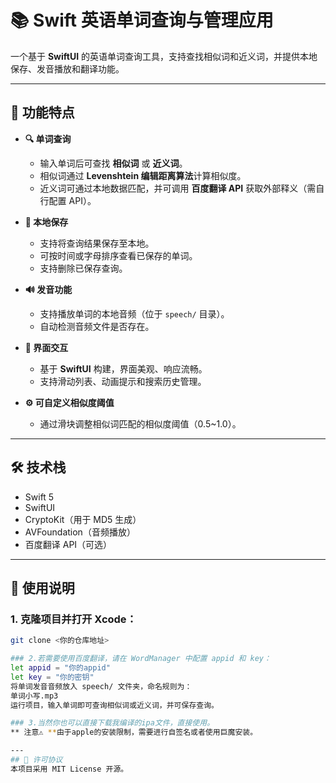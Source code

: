 # 📚 Swift 英语单词查询与管理应用

一个基于 **SwiftUI** 的英语单词查询工具，支持查找相似词和近义词，并提供本地保存、发音播放和翻译功能。

---

## 🌟 功能特点

- **🔍 单词查询**  
  - 输入单词后可查找 **相似词** 或 **近义词**。
  - 相似词通过 **Levenshtein 编辑距离算法**计算相似度。
  - 近义词可通过本地数据匹配，并可调用 **百度翻译 API** 获取外部释义（需自行配置 API）。

- **💾 本地保存**  
  - 支持将查询结果保存至本地。
  - 可按时间或字母排序查看已保存的单词。
  - 支持删除已保存查询。

- **🔊 发音功能**  
  - 支持播放单词的本地音频（位于 `speech/` 目录）。
  - 自动检测音频文件是否存在。

- **🎨 界面交互**  
  - 基于 **SwiftUI** 构建，界面美观、响应流畅。
  - 支持滑动列表、动画提示和搜索历史管理。

- **⚙️ 可自定义相似度阈值**  
  - 通过滑块调整相似词匹配的相似度阈值（0.5~1.0）。

---

## 🛠 技术栈

- Swift 5
- SwiftUI
- CryptoKit（用于 MD5 生成）
- AVFoundation（音频播放）
- 百度翻译 API（可选）

---

## 🚀 使用说明

### 1. 克隆项目并打开 Xcode：
   ```bash
   git clone <你的仓库地址>

### 2.若需要使用百度翻译，请在 WordManager 中配置 appid 和 key：
  let appid = "你的appid"
  let key = "你的密钥"
将单词发音音频放入 speech/ 文件夹，命名规则为：
单词小写.mp3
运行项目，输入单词即可查询相似词或近义词，并可保存查询。

### 3.当然你也可以直接下载我编译的ipa文件，直接使用。
** 注意⚠ **由于apple的安装限制，需要进行自签名或者使用巨魔安装。

---
## 📄 许可协议
本项目采用 MIT License 开源。
